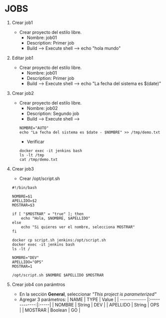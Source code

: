 # JOBS

1. Crear job1
    * Crear proyecto del estilo libre.
        * Nombre: job01
        * Description: Primer job
        * Build --> Execute shell --> echo "hola mundo"

1. Editar job1
    * Crear proyecto del estilo libre.
        * Nombre: job01
        * Description: Primer job
        * Build --> Execute shell --> echo "La fecha del sistema es $(date)"

1. Crear job2
    * Crear proyecto del estilo libre.
        * Nombre: job02
        * Description: Segundo job
        * Build --> Execute shell --> 
        ```console
        NOMBRE="AUTO"
        echo "La fecha del sistema es $date - $NOMBRE" >> /tmp/demo.txt
        ```        
        * Verificar
        ```console
        docker exec -it jenkins bash
        ls -lt /tmp
        cat /tmp/demo.txt
        ``` 
        
1. Crear job3

    * Crear /opt/script.sh
    ```console
    #!/bin/bash

    NOMBRE=$1
    APELLIDO=$2
    MOSTRAR=$3

    if [ "$MOSTRAR" = "true" ]; then
        echo "Hola, $NOMBRE, $APELLIDO"
    else
        echo "Si quieres ver el nombre, selecciona MOSTRAR"
    fi
    ``` 

    ```console
    docker cp script.sh jenkins:/opt/script.sh
    docker exec -it jenkins bash
    ls -lt /
    ``` 
    
    ```console
    NOMBRE="DEV"
    APELLIDO="OPS"
    MOSTRAR=1

    /opt/script.sh $NOMBRE $APELLIDO $MOSTRAR
    ``` 

1. Crear job4 con parámtros
    * En la sección **General**, seleccionar _"This project is parameterized"_
    * Agregar 3 parámetros:
        | NAME        | TYPE           | Value  |
        | ------------- |:-------------:|:-----|
        | NOMBRE        | String        | DEV |
        | APELLIDO      | String        | OPS |
        | MOSTRAR       | Boolean       | GO |
